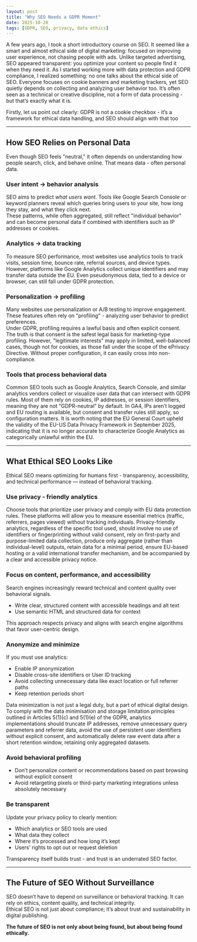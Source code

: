 ```yaml
---
layout: post
title: "Why SEO Needs a GDPR Moment"
date: 2025-10-28
tags: [GDPR, SEO, privacy, data ethics]
---
```


A few years ago, I took a short introductory course on SEO. It seemed like a smart and almost ethical side of digital marketing: focused on improving user experience, not chasing people with ads. Unlike targeted advertising, 
SEO appeared transparent: you optimize your content so people find it when they need it.
As I started working more with data protection and GDPR compliance, I realized something: no one talks about the ethical side of SEO. Everyone focuses on cookie banners and marketing trackers, yet SEO quietly depends on collecting and analyzing user behavior too.
It’s often seen as a technical or creative discipline, not a form of data processing - but that’s exactly what it is.

Firstly, let us point out clearly:
GDPR is not a cookie checkbox - it’s a framework for ethical data handling, and SEO should align with that too

---
## How SEO Relies on Personal Data

Even though SEO feels "neutral," it often depends on understanding how people search, click, and behave online. That means data - often personal data.

### User intent → behavior analysis
SEO aims to predict *what users want*. Tools like Google Search Console or keyword planners reveal which queries bring users to your site, how long they stay, and what they click next.  
These patterns, while often aggregated, still reflect "individual behavior" and can become personal data if combined with identifiers such as IP addresses or cookies.

### Analytics → data tracking
To measure SEO performance, most websites use analytics tools to track visits, session time, bounce rate, referral sources, and device types.  
However, platforms like Google Analytics collect unique identifiers and may transfer data outside the EU. Even pseudonymous data, tied to a device or browser, can still fall under GDPR protection.

### Personalization → profiling
Many websites use personalization or A/B testing to improve engagement. These features often rely on "profiling" - analyzing user behavior to predict preferences.  
Under GDPR, profiling requires a lawful basis and often explicit consent. The truth is that consent is the safest legal basis for marketing-type profiling. However, "legitimate interests" may apply in limited, well-balanced cases, though not for cookies, as those fall under the scope of the ePrivacy Directive. Without proper configuration, it can easily cross into non-compliance.

### Tools that process behavioral data
Common SEO tools such as Google Analytics, Search Console, and similar analytics vendors collect or visualize user data that can intersect with GDPR rules. 
Most of them rely on cookies, IP addresses, or session identifiers,  meaning they are not “GDPR-neutral” by default. In GA4, IPs aren’t logged and EU routing is available, but consent and transfer rules still apply, so configuration matters. It is worth noting that the EU General Court upheld the validity of the EU-US Data Privacy Framework in September 2025, indicating that it is no longer accurate to characterize Google Analytics as categorically unlawful within the EU.


---

## What Ethical SEO Looks Like

Ethical SEO means optimizing for humans first - transparency, accessibility, and technical performance — instead of behavioral tracking.

### Use privacy - friendly analytics
Choose tools that prioritize user privacy and comply with EU data protection rules.
These platforms will allow you to measure essential metrics (traffic, referrers, pages viewed) without tracking individuals.
Privacy-friendly analytics, regardless of the specific tool used, should involve no use of identifiers or fingerprinting without valid consent, rely on first-party and purpose-limited data collection, produce only aggregate (rather than individual-level) outputs, retain data for a minimal period, ensure EU-based hosting or a valid international transfer mechanism, and be accompanied by a clear and accessible privacy notice.

### Focus on content, performance, and accessibility
Search engines increasingly reward technical and content quality over behavioral signals.

- Write clear, structured content with accessible headings and alt text
- Use semantic HTML and structured data for context

This approach respects privacy and aligns with search engine algorithms that favor user-centric design.

### Anonymize and minimize
If you must use analytics:

- Enable IP anonymization
- Disable cross-site identifiers or User ID tracking
- Avoid collecting unnecessary data like exact location or full referrer paths
- Keep retention periods short

Data minimization is not just a legal duty, but a part of ethical digital design.
To comply with the data minimisation and storage limitation principles outlined in Articles 5(1)(c) and 5(1)(e) of the GDPR, analytics implementations should truncate IP addresses, remove unnecessary query parameters and referrer data, avoid the use of persistent user identifiers without explicit consent, and automatically delete raw event data after a short retention window, retaining only aggregated datasets.

### Avoid behavioral profiling
- Don’t personalize content or recommendations based on past browsing without explicit consent
- Avoid retargeting pixels or third-party marketing integrations unless absolutely necessary

### Be transparent
Update your privacy policy to clearly mention:

- Which analytics or SEO tools are used
- What data they collect
- Where it’s processed and how long it’s kept
- Users’ rights to opt out or request deletion

Transparency itself builds trust - and trust is an underrated SEO factor.

---

## The Future of SEO Without Surveillance

SEO doesn’t have to depend on surveillance or behavioral tracking. It can rely on ethics, content quality, and technical integrity.  
Ethical SEO is not just about compliance; it’s about trust and sustainability in digital publishing.

**The future of SEO is not only about being found, but about being found ethically.**
